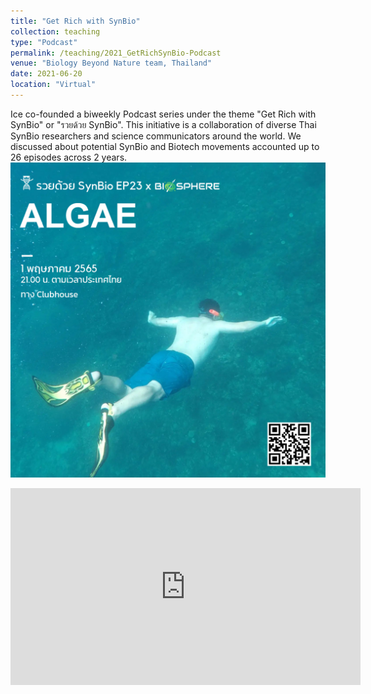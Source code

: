 ```yaml
---
title: "Get Rich with SynBio"
collection: teaching
type: "Podcast"
permalink: /teaching/2021_GetRichSynBio-Podcast
venue: "Biology Beyond Nature team, Thailand"
date: 2021-06-20
location: "Virtual"
---
```


Ice co-founded a biweekly Podcast series under the theme "Get Rich with SynBio" or "รวยด้วย SynBio".
This initiative is a collaboration of diverse Thai SynBio researchers and science communicators around the world.
We discussed about potential SynBio and Biotech movements accounted up to 26 episodes across 2 years.
<br/><img src='/images/GetRich_EP23_white.jpg'>
<iframe width="560" height="315" src="https://www.youtube.com/embed/videoseries?si=G0wprEZjjJZL_ifQ&amp;list=PLkjjoVAuqSRwG3UQvHnxp31-fm4e5ppNt" title="YouTube video player" frameborder="0" allow="accelerometer; autoplay; clipboard-write; encrypted-media; gyroscope; picture-in-picture; web-share" referrerpolicy="strict-origin-when-cross-origin" allowfullscreen></iframe>